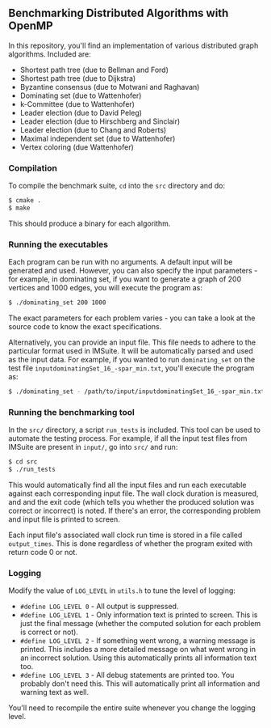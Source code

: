 ## Benchmarking Distributed Algorithms with OpenMP

In this repository, you'll find an implementation of various distributed
graph algorithms. Included are:

 - Shortest path tree (due to Bellman and Ford)
 - Shortest path tree (due to Dijkstra)
 - Byzantine consensus (due to Motwani and Raghavan)
 - Dominating set (due to Wattenhofer)
 - k-Committee (due to Wattenhofer)
 - Leader election (due to David Peleg)
 - Leader election (due to Hirschberg and Sinclair)
 - Leader election (due to Chang and Roberts)
 - Maximal independent set (due to Wattenhofer)
 - Vertex coloring (due Wattenhofer)

### Compilation

To compile the benchmark suite, `cd` into the `src` directory and do:

```bash
$ cmake .
$ make
```

This should produce a binary for each algorithm.

### Running the executables

Each program can be run with no arguments. A default input will be generated and
used. However, you can also specify the input parameters - for example, in
dominating set, if you want to generate a graph of 200 vertices and 1000 edges,
you will execute the program as:

```bash
$ ./dominating_set 200 1000
```

The exact parameters for each problem varies - you can take a look at the source
code to know the exact specifications.

Alternatively, you can provide an input file. This file needs to adhere to the
particular format used in IMSuite. It will be automatically parsed and used as
the input data. For example, if you wanted to run `dominating_set` on the test
file `inputdominatingSet_16_-spar_min.txt`, you'll execute the program as:

```bash
$ ./dominating_set - /path/to/input/inputdominatingSet_16_-spar_min.txt
```

### Running the benchmarking tool

In the `src/` directory, a script `run_tests` is included. This tool can be used
to automate the testing process. For example, if all the input test files from
IMSuite are present in `input/`, go into `src/` and run:

```bash
$ cd src
$ ./run_tests
```

This would automatically find all the input files and run each executable
against each corresponding input file. The wall clock duration is measured, and
and the exit code (which tells you whether the produced solution was correct or
incorrect) is noted. If there's an error, the corresponding problem and input
file is printed to screen.

Each input file's associated wall clock run time is stored in a file called
`output_times`. This is done regardless of whether the program exited with
return code 0 or not.

### Logging

Modify the value of `LOG_LEVEL` in `utils.h` to tune the level of logging:

 - `#define LOG_LEVEL 0` - All output is suppressed.
 - `#define LOG_LEVEL 1` - Only information text is printed to screen. This
   is just the final message (whether the computed solution for each problem is
   correct or not).
 - `#define LOG_LEVEL 2` - If something went wrong, a warning message is
   printed. This includes a more detailed message on what went wrong in an
   incorrect solution. Using this automatically prints all information text too.
 - `#define LOG_LEVEL 3` - All debug statements are printed too. You probably
   don't need this. This will automatically print all information and warning
   text as well.

You'll need to recompile the entire suite whenever you change the logging level.
